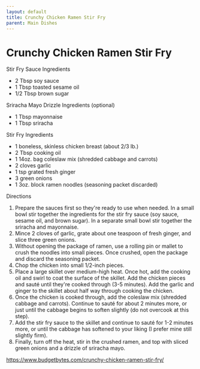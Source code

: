 ```yaml
---
layout: default
title: Crunchy Chicken Ramen Stir Fry
parent: Main Dishes
---
```

# Crunchy Chicken Ramen Stir Fry

Stir Fry Sauce Ingredients
  * 2 Tbsp soy sauce
  * 1 Tbsp toasted sesame oil
  * 1/2 Tbsp brown sugar

Sriracha Mayo Drizzle Ingredients (optional)
  * 1 Tbsp mayonnaise
  * 1 Tbsp sriracha

Stir Fry Ingredients
  * 1 boneless, skinless chicken breast (about 2/3 lb.)
  * 2 Tbsp cooking oil
  * 1 14oz. bag coleslaw mix (shredded cabbage and carrots)
  * 2 cloves garlic
  * 1 tsp grated fresh ginger
  * 3 green onions
  * 1 3oz. block ramen noodles (seasoning packet discarded)

Directions
  1. Prepare the sauces first so they're ready to use when needed. In a small bowl stir together the ingredients for the stir fry sauce (soy sauce, sesame oil, and brown sugar). In a separate small bowl stir together the sriracha and mayonnaise.
  2. Mince 2 cloves of garlic, grate about one teaspoon of fresh ginger, and slice three green onions.
  3. Without opening the package of ramen, use a rolling pin or mallet to crush the noodles into small pieces. Once crushed, open the package and discard the seasoning packet.
  4. Chop the chicken into small 1/2-inch pieces.
  5. Place a large skillet over medium-high heat. Once hot, add the cooking oil and swirl to coat the surface of the skillet. Add the chicken pieces and sauté until they're cooked through (3-5 minutes). Add the garlic and ginger to the skillet about half way through cooking the chicken.
  6. Once the chicken is cooked through, add the coleslaw mix (shredded cabbage and carrots). Continue to sauté for about 2 minutes more, or just until the cabbage begins to soften slightly (do not overcook at this step).
  7. Add the stir fry sauce to the skillet and continue to sauté for 1-2 minutes more, or until the cabbage has softened to your liking (I prefer mine still slightly firm). 
  8. Finally, turn off the heat, stir in the crushed ramen, and top with sliced green onions and a drizzle of sriracha mayo.

<https://www.budgetbytes.com/crunchy-chicken-ramen-stir-fry/>